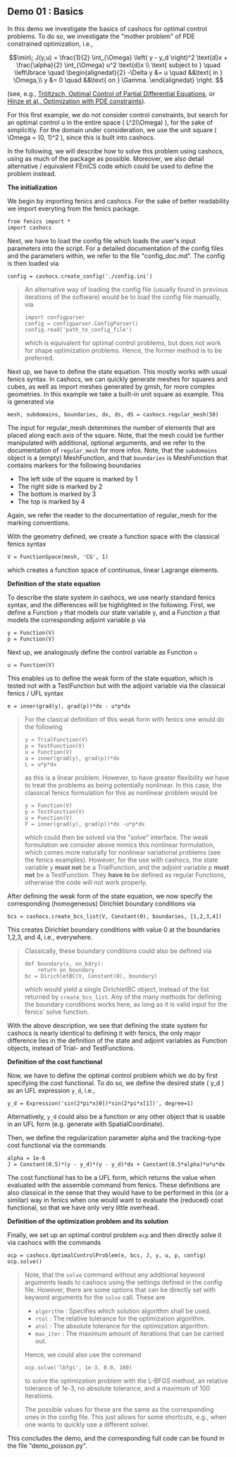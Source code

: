 ## Demo 01 : Basics

In this demo we investigate the basics of cashocs for
optimal control problems. To do so, we investigate the "mother
problem" of PDE constrained optimization, i.e.,

$$\min\; J(y,u) = \frac{1}{2} \int_{\Omega} \left( y - y_d \right)^2 \text{d}x + \frac{\alpha}{2} \int_{\Omega} u^2 \text{d}x \\
\text{ subject to } \quad \left\lbrace \quad
\begin{alignedat}{2}
-\Delta y &= u \quad &&\text{ in } \Omega,\\
y &= 0 \quad &&\text{ on } \Gamma.
\end{alignedat} \right.
$$



(see, e.g., [Tröltzsch, Optimal Control of Partial Differential Equations](https://doi.org/10.1090/gsm/112),
or [Hinze et al., Optimization with PDE constraints](https://doi.org/10.1007/978-1-4020-8839-1)).

For this first example, we do not consider control constraints,
but search for an optimal control u in the entire space \( L^2(\Omega) \), for the sake of simplicitiy. For
the domain under consideration, we use the unit square \( \Omega = (0, 1)^2 \), since this is built into cashocs.

In the following, we will describe how to solve this problem
using cashocs, using as much of the package as possible. Moreover,
we also detail alternative / equivalent FEniCS code which could
be used to define the problem instead.

**The initialization**

We begin by importing fenics and cashocs. For the sake of
better readability we import everyting from the fenics package.

    from fenics import *
    import cashocs


Next, we have to load the config file which loads the user's
input parameters into the script. For a detailed documentation
of the config files and the parameters within, we refer to
the file "config_doc.md". The config is then loaded via

    config = cashocs.create_config('./config.ini')

> An alternative way of loading the config file (usually found
> in previous iterations of the software) would be to load
> the config file manually, via
>    
>     import configparser
>     config = configparser.ConfigParser()
>     config.read('path_to_config_file')
>
> which is equivalent for optimal control problems, but does
> not work for shape optimization problems. Hence, the former
> method is to be preferred.

Next up, we have to define the state equation. This mostly
works with usual fenics syntax. In cashocs, we can quickly
generate meshes for squares and cubes, as well as import
meshes generated by gmsh, for more complex geometries. In this
example we take a built-in unit square as example. This is generated
via

    mesh, subdomains, boundaries, dx, ds, dS = cashocs.regular_mesh(50)

The input for regular_mesh determines the number of elements that
are placed along each axis of the square. Note, that the mesh could be
further manipulated with additional, optional arguments, and we
refer to the documentation of `regular_mesh` for more infos. Note,
that the `subdomains` object is a (empty) MeshFunction, and that
`boundaries` is MeshFunction that contains markers for the following
boundaries
- The left side of the square is marked by 1
- The right side is marked by 2
- The bottom is marked by 3
- The top is marked by 4

Again, we refer the reader to the documentation of regular_mesh
for the marking conventions.

With the geometry defined, we create a function space with the classical
fenics syntax

    V = FunctionSpace(mesh, 'CG', 1)

which creates a function space of continuous, linear Lagrange
elements.

**Definition of the state equation**


To describe the state system in cashocs, we use nearly standard
fenics syntax, and the differences will be highlighted in the
following. First, we define a Function `y` that models our
state variable y, and a Function `p` that models the corresponding
adjoint variable p via

    y = Function(V)
    p = Function(V)

Next up, we analogously define the control variable as Function `u`

    u = Function(V)

This enables us to define the weak form of the state equation,
which is tested not with a TestFunction but with the adjoint
variable via the classical fenics / UFL syntax

    e = inner(grad(y), grad(p))*dx - u*p*dx

> For the clasical definition of this weak form with fenics
> one would do the following
>
>     y = TrialFunction(V)
>     p = TestFunction(V)
>     u = Function(V)
>     a = inner(grad(y), grad(p))*dx
>     L = u*p*dx
>
> as this is a linear problem. However, to have greater flexibility
> we have to treat the problems as being potentially nonlinear.
> In this case, the classical fenics formulation for this as
> nonlinear problem would be
>
>     y = Function(V)
>     p = TestFunction(V)
>     u = Function(V)
>     F = inner(grad(y), grad(p))*dx -u*p*dx
>
> which could then be solved via the "solve" interface. The
> weak formulation we consider above mimics this nonlinear
> formulation, which comes more naturally for nonlinear
> variational problems (see the fenics examples). However,
> for the use with cashocs, the state variable y **must not**
> be a TrialFunction, and the adjoint variable p **must not**
> be a TestFunction. They **have to** be defined as regular
> Functions, otherwise the code will not work properly.

After defining the weak form of the state equation, we now
specify the corresponding (homogeneous) Dirichlet boundary
conditions via

    bcs = cashocs.create_bcs_list(V, Constant(0), boundaries, [1,2,3,4])

This creates Dirichlet boundary conditions with value 0 at the
boundaries 1,2,3, and 4, i.e., everywhere.

> Classically, these boundary conditions could also be defined
> via
>
>     def boundary(x, on_bdry):
>         return on_boundary
>     bc = DirichletBC(V, Constant(0), boundary)
>
> which would yield a single DirichletBC object, instead of
> the list returned by `create_bcs_list`. Any of the many methods for
> defining the boundary conditions works here, as long as it
> is valid input for the fenics' solve function.

With the above description, we see that defining the state system
for cashocs is nearly identical to defining it with fenics,
the only major difference lies in the definition of the state
and adjoint variables as Function objects, instead of Trial- and
TestFunctions.

**Definition of the cost functional**


Now, we have to define the optimal control problem which we do
by first specifying the cost functional. To do so, we define the
desired state \( y_d \) as an UFL expression `y_d`, i.e.,

    y_d = Expression('sin(2*pi*x[0])*sin(2*pi*x[1])', degree=1)

Alternatively, `y_d` could also be a function or any other object
that is usable in an UFL form (e.g. generate with SpatialCoordinate).

Then, we define the regularization parameter alpha and the tracking-type
cost functional via the commands

    alpha = 1e-6
    J = Constant(0.5)*(y - y_d)*(y - y_d)*dx + Constant(0.5*alpha)*u*u*dx

The cost functional has to be a UFL form, which returns the
value when evaluated with the assemble command from fenics.
These definitions are also classical in the sense that they
would have to be performed in this (or a similar) way in fenics
when one would want to evaluate the (reduced) cost functional,
so that we have only very little overhead.

**Definition of the optimization problem and its solution**


Finally, we set up an optimal control problem `ocp` and then
directly solve it via cashocs with the commands

    ocp = cashocs.OptimalControlProblem(e, bcs, J, y, u, p, config)
    ocp.solve()

> Note, that the `solve` command without any additional keyword arguments leads to
> cashocs using the settings defined in the config file. However, there are some options
> that can be directly set with keyword arguments for the `solve` call. These are
>
>   - `algorithm` : Specifies which solution algorithm shall be used.
>   - `rtol` : The relative tolerance for the optimization algorithm.
>   - `atol` : The absolute tolerance for the optimization algorithm.
>   - `max_iter` : The maximum amount of iterations that can be carried out.
>
> Hence, we could also use the command
>
>     ocp.solve('lbfgs', 1e-3, 0.0, 100)
>
> to solve the optimization problem with the L-BFGS method, an relative tolerance
> of 1e-3, no absolute tolerance, and a maximum of 100 iterations.
>
> The possible values for these are the same as the corresponding ones in the config file.
> This just allows for some shortcuts, e.g., when one wants to quickly use a different solver.

This concludes the demo, and the corresponding full code can
be found in the file "demo_poisson.py".
